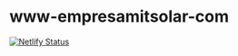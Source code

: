 # www-empresamitsolar-com
[![Netlify Status](https://api.netlify.com/api/v1/badges/9b08a1c3-3822-4b55-a41d-9563da413325/deploy-status)](https://app.netlify.com/sites/www-empresamitsolar-com/deploys)
